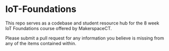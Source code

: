 # IoT-Foundations
This repo serves as a codebase and student resource hub for the 8 week IoT Foundations course offered by MakerspaceCT. 

Please submit a pull request for any information you believe is missing from any of the items contained within. 

